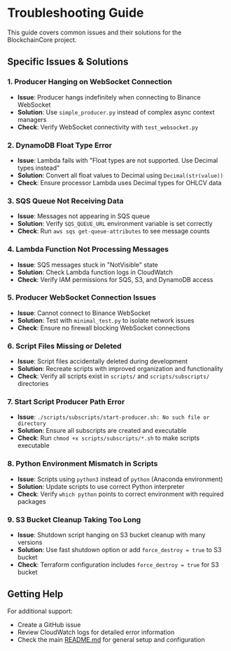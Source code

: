 # Troubleshooting Guide

This guide covers common issues and their solutions for the BlockchainCore project.

## Specific Issues & Solutions

### 1. Producer Hanging on WebSocket Connection

- **Issue**: Producer hangs indefinitely when connecting to Binance WebSocket
- **Solution**: Use `simple_producer.py` instead of complex async context managers
- **Check**: Verify WebSocket connectivity with `test_websocket.py`

### 2. DynamoDB Float Type Error

- **Issue**: Lambda fails with "Float types are not supported. Use Decimal types instead"
- **Solution**: Convert all float values to Decimal using `Decimal(str(value))`
- **Check**: Ensure processor Lambda uses Decimal types for OHLCV data

### 3. SQS Queue Not Receiving Data

- **Issue**: Messages not appearing in SQS queue
- **Solution**: Verify `SQS_QUEUE_URL` environment variable is set correctly
- **Check**: Run `aws sqs get-queue-attributes` to see message counts

### 4. Lambda Function Not Processing Messages

- **Issue**: SQS messages stuck in "NotVisible" state
- **Solution**: Check Lambda function logs in CloudWatch
- **Check**: Verify IAM permissions for SQS, S3, and DynamoDB access

### 5. Producer WebSocket Connection Issues

- **Issue**: Cannot connect to Binance WebSocket
- **Solution**: Test with `minimal_test.py` to isolate network issues
- **Check**: Ensure no firewall blocking WebSocket connections

### 6. Script Files Missing or Deleted

- **Issue**: Script files accidentally deleted during development
- **Solution**: Recreate scripts with improved organization and functionality
- **Check**: Verify all scripts exist in `scripts/` and `scripts/subscripts/` directories

### 7. Start Script Producer Path Error

- **Issue**: `./scripts/subscripts/start-producer.sh: No such file or directory`
- **Solution**: Ensure all subscripts are created and executable
- **Check**: Run `chmod +x scripts/subscripts/*.sh` to make scripts executable

### 8. Python Environment Mismatch in Scripts

- **Issue**: Scripts using `python3` instead of `python` (Anaconda environment)
- **Solution**: Update scripts to use correct Python interpreter
- **Check**: Verify `which python` points to correct environment with required packages

### 9. S3 Bucket Cleanup Taking Too Long

- **Issue**: Shutdown script hanging on S3 bucket cleanup with many versions
- **Solution**: Use fast shutdown option or add `force_destroy = true` to S3 bucket
- **Check**: Terraform configuration includes `force_destroy = true` for S3 bucket

## Getting Help

For additional support:

- Create a GitHub issue
- Review CloudWatch logs for detailed error information
- Check the main [README.md](../README.md) for general setup and configuration
